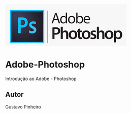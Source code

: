 ![GitHub](https://github.com/pinheiro22/Adobe-Photoshop/blob/main/assets/icons/Photoshop.png)

# Adobe-Photoshop
Introdução ao Adobe - Photoshop
## Autor
Gustavo Pinheiro 
